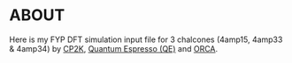 ABOUT
=======

Here is my FYP DFT simulation input file for 3 chalcones (4amp15, 4amp33 & 4amp34) by [CP2K](https://www.cp2k.org/), [Quantum Espresso (QE)](https://www.quantum-espresso.org/) and [ORCA](https://orcaforum.kofo.mpg.de/app.php/portal).

